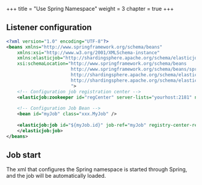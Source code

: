 +++ title = "Use Spring Namespace"
weight = 3 chapter = true +++

## Listener configuration

```xml
<?xml version="1.0" encoding="UTF-8"?>
<beans xmlns="http://www.springframework.org/schema/beans"
    xmlns:xsi="http://www.w3.org/2001/XMLSchema-instance"
    xmlns:elasticjob="http://shardingsphere.apache.org/schema/elasticjob"
    xsi:schemaLocation="http://www.springframework.org/schema/beans 
                        http://www.springframework.org/schema/beans/spring-beans.xsd 
                        http://shardingsphere.apache.org/schema/elasticjob
                        http://shardingsphere.apache.org/schema/elasticjob/elasticjob.xsd
                        ">
    <!-- Configuration job registration center -->
    <elasticjob:zookeeper id="regCenter" server-lists="yourhost:2181" namespace="my-job" base-sleep-time-milliseconds="1000" max-sleep-time-milliseconds="3000" max-retries="3" />
    
    <!-- Configuration Job Bean -->
    <bean id="myJob" class="xxx.MyJob" />
    
    <elasticjob:job id="${myJob.id}" job-ref="myJob" registry-center-ref="regCenter" sharding-total-count="3" cron="0/1 * * * * ?" job-listener-types="simpleJobListener,distributeOnceJobListener">
    </elasticjob:job>
</beans>
```

## Job start

The xml that configures the Spring namespace is started through Spring, and the job will be automatically loaded.